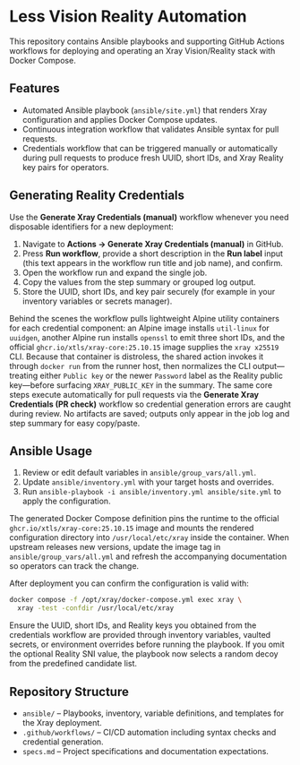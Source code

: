 # Less Vision Reality Automation

This repository contains Ansible playbooks and supporting GitHub Actions workflows for deploying and operating an Xray Vision/Reality stack with Docker Compose.

## Features
- Automated Ansible playbook (`ansible/site.yml`) that renders Xray configuration and applies Docker Compose updates.
- Continuous integration workflow that validates Ansible syntax for pull requests.
- Credentials workflow that can be triggered manually or automatically during pull requests to produce fresh UUID, short IDs, and Xray Reality key pairs for operators.

## Generating Reality Credentials
Use the **Generate Xray Credentials (manual)** workflow whenever you need disposable identifiers for a new deployment:

1. Navigate to **Actions → Generate Xray Credentials (manual)** in GitHub.
2. Press **Run workflow**, provide a short description in the **Run label** input (this text appears in the workflow run title and job name), and confirm.
3. Open the workflow run and expand the single job.
4. Copy the values from the step summary or grouped log output.
5. Store the UUID, short IDs, and key pair securely (for example in your inventory variables or secrets manager).

Behind the scenes the workflow pulls lightweight Alpine utility containers for each credential component: an Alpine image installs `util-linux` for `uuidgen`, another Alpine run installs `openssl` to emit three short IDs, and the official `ghcr.io/xtls/xray-core:25.10.15` image supplies the `xray x25519` CLI. Because that container is distroless, the shared action invokes it through `docker run` from the runner host, then normalizes the CLI output—treating either `Public key` or the newer `Password` label as the Reality public key—before surfacing `XRAY_PUBLIC_KEY` in the summary. The same core steps execute automatically for pull requests via the **Generate Xray Credentials (PR check)** workflow so credential generation errors are caught during review. No artifacts are saved; outputs only appear in the job log and step summary for easy copy/paste.

## Ansible Usage
1. Review or edit default variables in `ansible/group_vars/all.yml`.
2. Update `ansible/inventory.yml` with your target hosts and overrides.
3. Run `ansible-playbook -i ansible/inventory.yml ansible/site.yml` to apply the configuration.

The generated Docker Compose definition pins the runtime to the official
`ghcr.io/xtls/xray-core:25.10.15` image and mounts the rendered configuration
directory into `/usr/local/etc/xray` inside the container. When upstream
releases new versions, update the image tag in `ansible/group_vars/all.yml` and
refresh the accompanying documentation so operators can track the change.

After deployment you can confirm the configuration is valid with:

```bash
docker compose -f /opt/xray/docker-compose.yml exec xray \
  xray -test -confdir /usr/local/etc/xray
```

Ensure the UUID, short IDs, and Reality keys you obtained from the credentials workflow are provided through inventory variables, vaulted secrets, or environment overrides before running the playbook. If you omit the optional Reality SNI value, the playbook now selects a random decoy from the predefined candidate list.

## Repository Structure
- `ansible/` – Playbooks, inventory, variable definitions, and templates for the Xray deployment.
- `.github/workflows/` – CI/CD automation including syntax checks and credential generation.
- `specs.md` – Project specifications and documentation expectations.
